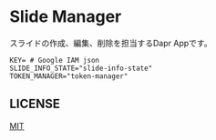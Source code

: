 # Slide Manager

スライドの作成、編集、削除を担当するDapr Appです。

```env
KEY= # Google IAM json
SLIDE_INFO_STATE="slide-info-state"
TOKEN_MANAGER="token-manager"
```

## LICENSE

[MIT](./LICENSE)
